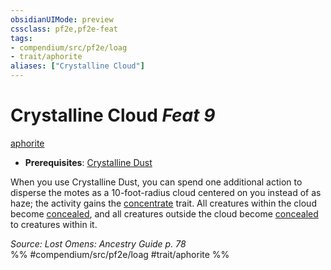 ```yaml
---
obsidianUIMode: preview
cssclass: pf2e,pf2e-feat
tags:
- compendium/src/pf2e/loag
- trait/aphorite
aliases: ["Crystalline Cloud"]
---
```

# Crystalline Cloud  *Feat 9*  
[aphorite](rules/traits/aphorite-loag.md "Aphorite Ancestry & Heritage Trait")  

- **Prerequisites**: [Crystalline Dust](compendium/feats/crystalline-dust-loag.md)

When you use Crystalline Dust, you can spend one additional action to disperse the motes as a 10-foot-radius cloud centered on you instead of as haze; the activity gains the [concentrate](rules/traits/concentrate.md "Concentrate Action & Ability Trait") trait. All creatures within the cloud become [concealed](rules/conditions.md#Concealed), and all creatures outside the cloud become [concealed](rules/conditions.md#Concealed) to creatures within it.

*Source: Lost Omens: Ancestry Guide p. 78*  
%% #compendium/src/pf2e/loag #trait/aphorite %%